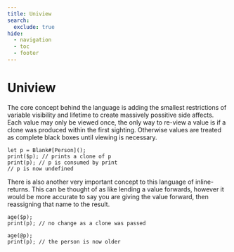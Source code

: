 ```yaml
---
title: Uniview
search:
  exclude: true
hide:
  - navigation
  - toc
  - footer
---
```


# Uniview

The core concept behind the language is adding the smallest restrictions of variable visibility and lifetime to create massively possitive side affects. Each value may only be viewed once, the only way to re-view a value is if a clone was produced within the first sighting. Otherwise values are treated as complete black boxes until viewing is necessary.
```uniview
let p = Blank#[Person]();
print($p); // prints a clone of p
print(p); // p is consumed by print
// p is now undefined
```

There is also another very important concept to this language of inline-returns. This can be thought of as like lending a value forwards, however it would be more accurate to say you are giving the value forward, then reassigning that name to the result.
```uniview
age($p);
print(p); // no change as a clone was passed

age(@p);
print(p); // the person is now older
```
